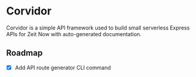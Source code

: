 # Corvidor
Corvidor is a simple API framework used to build small serverless Express APIs for Zeit Now with auto-generated documentation.

## Roadmap
- [X] Add API route generator CLI command
